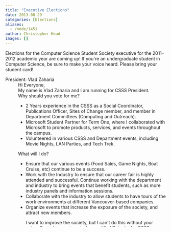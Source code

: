 ```yaml
---
title: "Executive Elections"
date: 2013-08-29
categories: [Elections]
aliases:
  - /node/1451
author: Christopher Head
images: []
---
```


<div class="field field-name-body field-type-text-with-summary field-label-hidden"><div class="field-items"><div class="field-item even"><!--break--><p>Elections for the Computer Science Student Society executive for the 2011&#x2013;2012 academic year are coming up! If you&apos;re an undergraduate student in Computer Science, be sure to make your voice heard. Please bring your student card!</p>
<dl>
<dt>President: Vlad Zaharia</dt>
<dd>Hi Everyone,<br>
My name is Vlad Zaharia and I am running for CSSS President.<br>
Why should you vote for me?<p></p>
<ul>
<li>2 Years experience in the CSSS as a Social Coordinator, Publications Officer, Sites of Change member, and member in Department Committees (Computing and Outreach).</li>
<li>Microsoft Student Partner for Term One, where I collaborated with Microsoft to promote products, services, and events throughout the campus.</li>
<li>Volunteered in various CSSS and Department events, including Movie Nights, LAN Parties, and Tech Trek.</li>
</ul>
<p>What will I do?</p>
<ul>
<li>Ensure that our various events (Food Sales, Game Nights, Boat Cruise, etc) continue to be a success.</li>
<li>Work with the Industry to ensure that our career fair is highly attended and successful. Continue working with the department and industry to bring events that benefit students, such as more industry panels and information sessions.</li>
<li>Collaborate with the industry to allow students to have tours of the work environments at different Vancouver-based companies.</li>
<li>Organize events that increase the exposure of the society, and attract new members.</li>
<p>I want to improve the society, but I can&apos;t do this without your votes. So make sure to vote for me, Vlad Zaharia, for CSSS President.</p></ul></dd>
<dt>Vice President, Administration: Sang-Jung (Sean) Lee</dt>
<dd>My name is Sean and I&apos;m running for VP Admin for CSSS this year. I&apos;ve worked very hard this year as a VP Social, bringing you more BBQs and Pizza Sales than&#xA0;the&#xA0;CSSS has ever had, and finding sufficient funds to put off some great events like&#xA0;the&#xA0;Robot Party and&#xA0;the&#xA0;first ever Starcraft 2 tournament at UBC. But more importantly,&#xA0;the&#xA0;CSSS collaborated&#xA0;with&#xA0;other clubs on campus, bridging strong connections and setting us up for even better events for&#xA0;the&#xA0;years to come. It&apos;s been a lot of stress, pressure, but it&apos;s been a ride, despite this being my first year at&#xA0;the&#xA0;Cube.<br>
Next year, I hope to continue my involvement but would like to take a step back as&#xA0;the&#xA0;VP Admin. As one of&#xA0;the&#xA0;only two returning execs, I&apos;m sure I&apos;d be valuable in any position, but being VP Admin position will provide me&#xA0;the&#xA0;flexibility I need to avoid jeopardizing my other activities while staying at the&#xA0;Cube. I&apos;m currently&#xA0;the&#xA0;VP Admin of&#xA0;the&#xA0;UBC Starcraft Club as well.</dd>
<dt>Vice President, Communications: Kevin Miller</dt>
<dd>I am a first year computer science student who is interested in being the Vice President, Communications of the Computer Science Student Society. As VP Communications I will work to keep you informed and up to date on the many events hosted by The Cube, as well as contribute to the overall running of The Cube.  I am reliable and hardworking, and will make sure I do a good job.<br>
A little bit about myself. In my free time I play a lot of video games, as well as program. I am interested in game design, and have programmed many small games for fun. I usually hang around the computer science building, and am always up for a game. One day I hope to gain super cow powers.<br>
You should vote for me if you want a good, hardworking VP Communications. (though you should also vote for me if you don&apos;t want one) I will push to continue hosting many fun events, as well as many new ones, and also try to get some new faces to come out to them.  I will continually stay in contact with UBC Faculty and Staff to make sure you get information about your interests. Thanks, and vote YES for Kevin Miller!</dd>
<dt>Vice President, External: Richard Lo</dt>
<dd>Since the beginning I&apos;ve been involved with the cube, first as a social coordinator and later as the VP Internal. From my years of experience I have gathered a strong understanding of the way the Cube works and how all its members are awesome and diverse. The first time I visited the Career Fair was in my 2nd Year, at the time it felt like it was something that was still far off and was not part of my list of worries. However, being at the Career Fair filled me with an overwhelming sense of inspiration and awe as I saw all these huge companies marketing themselves towards students and trying to recruit the best of the lot. After my experience of applying to jobs through the co-op program, I can say that it is truly amazing how beneficial it can be to have a good conversation with a recruiter.<br>
I want to provide everyone with the chance to meet face to face with potential employers and see for themselves how coveted and talented they are in the market. I promise to plan a Career Fair that will include the industry&apos;s best companies and allow students to expand their network, so vote Richard Lo for Vice President External!</dd>
<dt>Vice President, Internal: Kerry Li</dt>
<dd>My name is Kerry, and I&#x2019;m running for VP Internal for the CSSS. I&#x2019;ve been involved in the CSSS for 3 years now &#x2013; 2 of them as an Office Manager for the Cube. I estimate that I have spent roughly 6 hours a day in the Cube, every school day, for these past 3 years. Given this experience, I believe I have the ability to perform well as VP Internal.<p></p>
<p>If elected, I will continue to keep the Cube&#x2019;s services available to you, including:</p>
<ul>
<li>Keeping the Cube open as long as we can</li>
<li>Keeping the Cube stocked with food and drinks, sold to you as cheap as possible</li>
<li>Continuing locker services</li>
<li>And more!</li>
</ul>
<p>I will strive to make the Cube more accessible to everyone, as a place where anyone can come in and meet new people, have fun, get help with schoolwork and feel welcome. Have any suggestions on what we should sell, or how we could improve your experience with the CSSS? I&#x2019;m all ears, and given the time I spend in the Cube, it will be very easy for you to reach me.</p>
<p>All in all, I want to make your experiences with the CSSS to be as great as possible. So, please vote for me to be your next VP Internal!</p></dd>
<dt>Vice President, Social: Omri Wallach</dt>
<dd>Hi, my name is Omri Wallach and I&apos;m running for Vice President - Social of the Computer Science Society. Last year I transferred to UBC from Western Ontario, and I tried to get involved right away. I am currently a Social Coordinator for the Computer Science Society, and I&apos;m hoping to be elected to the Social position to continue and improve upon what I&apos;ve learned while being here. I want to continue having events such as barbecues and pizza sales, as it is always nice to provide cheap, tasty food to Comp. Sci students. As well, the board game nights, LAN sessions, dance party with Cogs, and any other events represent a fun way to relax and socialize outside of class. I know I can keep the fun events going and try to add my own.</dd>
</dl>
</div></div></div><div class="field field-name-field-dates field-type-datetime field-label-above"><div class="field-label">When:&#xA0;</div><div class="field-items"><div class="field-item even"><span class="date-display-range"><span class="date-display-start">Tuesday, March 22, 2011 - 18:58</span> to <span class="date-display-end">Wednesday, March 23, 2011 - 18:58</span></span></div></div></div><div class="field field-name-field-location field-type-text field-label-above"><div class="field-label">Where:&#xA0;</div><div class="field-items"><div class="field-item even">DMP foyer</div></div></div>    <footer>
    <div class="field field-name-field-tags field-type-taxonomy-term-reference field-label-above"><div class="field-label">Tags:&#xA0;</div><div class="field-items"><div class="field-item even"><a href="/club">Club Activities</a></div><div class="field-item odd"><a href="/club/volunteer">Volunteer</a></div></div></div>      </footer>
